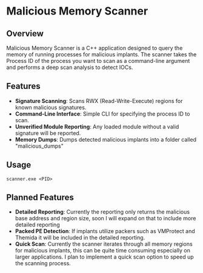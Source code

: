 # Malicious Memory Scanner

## Overview

Malicious Memory Scanner is a C++ application designed to query the memory of running processes for malicious implants. 
The scanner takes the Process ID of the process you want to scan as a command-line argument and performs a deep scan analysis to detect IOCs.

## Features

- **Signature Scanning**: Scans RWX (Read-Write-Execute) regions for known malicious signatures.
- **Command-Line Interface**: Simple CLI for specifying the process ID to scan.
- **Unverified Module Reporting**: Any loaded module without a valid signature will be reported.
- **Memory Dumps**: Dumps detected malicious implants into a folder called "malicious_dumps"

## Usage
    scanner.exe <PID> 

## Planned Features

- **Detailed Reporting**: Currently the reporting only returns the malicious base address and region size, soon I will expand on that to include more detailed reporting
- **Packed PE Detection**: If implants utilize packers such as VMProtect and Themida it will be included in the detailed reporting.
- **Quick Scan**: Currently the scanner iterates through all memory regions for malicious implants, this can be quite time consuming especially on larger applications. I plan to implement a quick scan option to speed up the scanning process.
